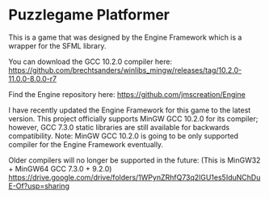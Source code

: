 # Puzzlegame Platformer
This is a game that was designed by the Engine Framework which is a wrapper for the SFML library.

You can download the GCC 10.2.0 compiler here:
https://github.com/brechtsanders/winlibs_mingw/releases/tag/10.2.0-11.0.0-8.0.0-r7

Find the Engine repository here: https://github.com/jmscreation/Engine

I have recently updated the Engine Framework for this game to the latest version.
This project officially supports MinGW GCC 10.2.0 for its compiler; however, GCC 7.3.0 static libraries are still available for backwards compatibility.
Note: MinGW GCC 10.2.0 is going to be only supported compiler for the Engine Framework eventually.


Older compilers will no longer be supported in the future:
(This is MinGW32 + MinGW64 GCC 7.3.0 + 9.2.0)
https://drive.google.com/drive/folders/1WPynZRhfQ73q2lGU1es5IduNChDuE-Of?usp=sharing
